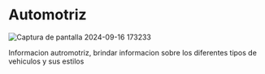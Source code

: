 # Automotriz
![Captura de pantalla 2024-09-16 173233](https://github.com/user-attachments/assets/13d198c2-6ad8-49b9-85a0-1bd44bbdf33d)

Informacion autromotriz, brindar informacion sobre los diferentes tipos de vehiculos y sus estilos
